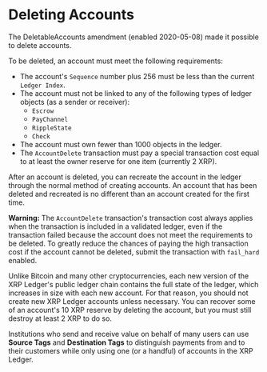 # Deleting Accounts

The DeletableAccounts amendment (enabled 2020-05-08) made it possible to delete accounts.

To be deleted, an account must meet the following requirements:

- The account's `Sequence` number plus 256 must be less than the current `Ledger Index`.
- The account must not be linked to any of the following types of ledger objects (as a sender or receiver):
    - `Escrow`
    - `PayChannel`
    - `RippleState`
    - `Check`
- The account must own fewer than 1000 objects in the ledger.
- The `AccountDelete` transaction must pay a special transaction cost equal to at least the owner reserve for one item (currently 2 XRP).

After an account is deleted, you can recreate the account in the ledger through the normal method of creating accounts. An account that has been deleted and recreated is no different than an account created for the first time.

**Warning:** The `AccountDelete` transaction's transaction cost always applies when the transaction is included in a validated ledger, even if the transaction failed because the account does not meet the requirements to be deleted. To greatly reduce the chances of paying the high transaction cost if the account cannot be deleted, submit the transaction with `fail_hard` enabled.

Unlike Bitcoin and many other cryptocurrencies, each new version of the XRP Ledger's public ledger chain contains the full state of the ledger, which increases in size with each new account. For that reason, you should not create new XRP Ledger accounts unless necessary. You can recover some of an account's 10 XRP reserve by deleting the account, but you must still destroy at least 2 XRP to do so.

Institutions who send and receive value on behalf of many users can use **Source Tags** and **Destination Tags** to distinguish payments from and to their customers while only using one (or a handful) of accounts in the XRP Ledger.


